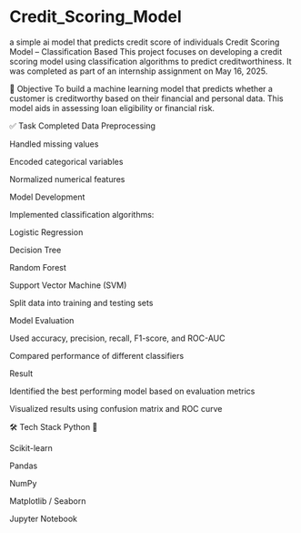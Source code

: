 # Credit_Scoring_Model
a simple ai model that predicts credit score of individuals
Credit Scoring Model – Classification Based
This project focuses on developing a credit scoring model using classification algorithms to predict creditworthiness. It was completed as part of an internship assignment on May 16, 2025.

📌 Objective
To build a machine learning model that predicts whether a customer is creditworthy based on their financial and personal data. This model aids in assessing loan eligibility or financial risk.

✅ Task Completed
Data Preprocessing

Handled missing values

Encoded categorical variables

Normalized numerical features

Model Development

Implemented classification algorithms:

Logistic Regression

Decision Tree

Random Forest

Support Vector Machine (SVM)

Split data into training and testing sets

Model Evaluation

Used accuracy, precision, recall, F1-score, and ROC-AUC

Compared performance of different classifiers

Result

Identified the best performing model based on evaluation metrics

Visualized results using confusion matrix and ROC curve

🛠️ Tech Stack
Python 🐍

Scikit-learn

Pandas

NumPy

Matplotlib / Seaborn

Jupyter Notebook
